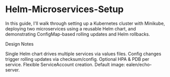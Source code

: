 # Helm-Microservices-Setup
In this guide, I'll walk through setting up a Kubernetes cluster with Minikube, deploying two microservices using a reusable Helm chart, and demonstrating ConfigMap-based rolling updates and Helm rollbacks.

Design Notes

Single Helm chart drives multiple services via values files.
Config changes trigger rolling updates via checksum/config.
Optional HPA & PDB per service.
Flexible ServiceAccount creation.
Default image: ealen/echo-server.
